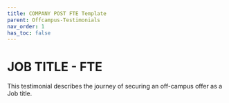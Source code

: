 ```yaml
---
title: COMPANY POST FTE Template
parent: Offcampus-Testimonials
nav_order: 1
has_toc: false
---
```


# JOB TITLE - FTE
This testimonial describes the journey of securing an off-campus offer as a Job title.